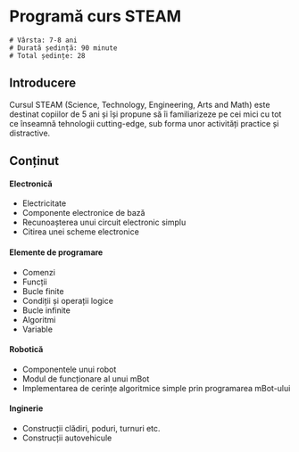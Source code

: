 # Programă curs STEAM

    # Vârsta: 7-8 ani
    # Durată ședință: 90 minute
    # Total ședințe: 28

## Introducere

Cursul STEAM (Science, Technology, Engineering, Arts and Math) este destinat copiilor de 5 ani și își propune să îi familiarizeze pe cei mici cu tot ce înseamnă tehnologii cutting-edge, sub forma unor activități practice și distractive.

## Conținut

#### Electronică
- Electricitate
- Componente electronice de bază
- Recunoașterea unui circuit electronic simplu
- Citirea unei scheme electronice

#### Elemente de programare
- Comenzi
- Funcții
- Bucle finite
- Condiții și operații logice
- Bucle infinite
- Algoritmi
- Variable

#### Robotică
- Componentele unui robot
- Modul de funcționare al unui mBot
- Implementarea de cerințe algoritmice simple prin programarea mBot-ului

#### Inginerie
- Construcții clădiri, poduri, turnuri etc.
- Construcții autovehicule 
